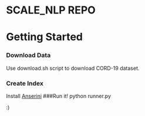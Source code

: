 # SCALE_NLP REPO

# Getting Started

### Download Data
Use download.sh script to download CORD-19 dataset.
### Create Index
Install [Anserini](https://github.com/castorini/anserini) 
###Run it!
python runner.py

:)
